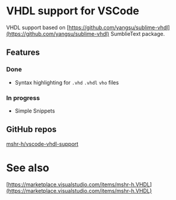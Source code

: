 # VHDL support for VSCode
VHDL support based on [https://github.com/yangsu/sublime-vhdl](https://github.com/yangsu/sublime-vhdl) SumblieText package.

## Features
### Done
- Syntax highlighting for `.vhd` `.vhdl` `vho` files

### In progress
- Simple Snippets

## GitHub repos
[mshr-h/vscode-vhdl-support](https://github.com/mshr-h/vscode-vhdl-support)

# See also
[https://marketplace.visualstudio.com/items/mshr-h.VHDL](https://marketplace.visualstudio.com/items/mshr-h.VHDL)
